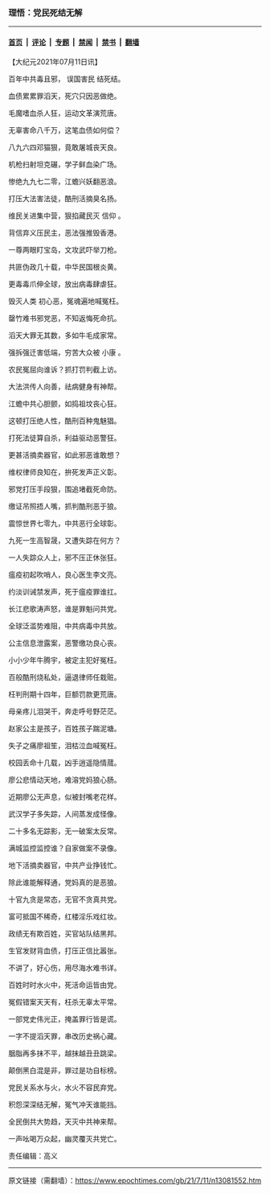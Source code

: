 ### 理悟：党民死结无解

---

#### [首页](../../../..?n13081552) &nbsp;|&nbsp; [评论](../../../../../epoch-comment?n13081552) &nbsp;|&nbsp; [专题](../../../../../epoch-special?n13081552) &nbsp;|&nbsp; [禁闻](../../../../../epoch-news?n13081552) &nbsp;|&nbsp; [禁书](../../../../../books?n13081552) &nbsp;|&nbsp; [翻墙](https://github.com/gfw-breaker/nogfw/blob/master/README.md?n13081552)


<div class="post_content" id="artbody" itemprop="articleBody">
 <!-- article content begin -->
 <p>
  【大纪元2021年07月11日讯】
 </p>
 <p>
  百年中共毒且邪，
  <ok href="https://www.epochtimes.com/gb/tag/%E8%AF%AF%E5%9B%BD%E5%AE%B3%E6%B0%91.html">
   误国害民
  </ok>
  结死结。
 </p>
 <p>
  血债累累罪滔天，死穴只因恶做绝。
 </p>
 <p>
  毛魔嗜血杀人狂，运动文革演荒唐。
 </p>
 <p>
  无辜害命八千万，这笔血债如何偿？
 </p>
 <p>
  八九六四邓猫狠，竟敢屠城丧天良。
 </p>
 <p>
  机枪扫射坦克碾，学子鲜血染广场。
 </p>
 <p>
  惨绝九九七二零，江蟾兴妖翻恶浪。
 </p>
 <p>
  打压大法害法徒，酷刑活摘臭名扬。
 </p>
 <p>
  维民关进集中营，狠掐藏民灭
  <ok href="https://www.epochtimes.com/gb/tag/%E4%BF%A1%E4%BB%B0.html">
   信仰
  </ok>
  。
 </p>
 <p>
  背信弃义压民主，恶法强推毁香港。
 </p>
 <p>
  一尊两眼盯宝岛，文攻武吓举刀枪。
 </p>
 <p>
  共匪伪政几十载，中华民国根炎黄。
 </p>
 <p>
  更毒毒爪伸全球，放出病毒肆虐狂。
 </p>
 <p>
  <ok href="https://www.epochtimes.com/gb/tag/%E6%AF%81%E7%81%AD%E4%BA%BA%E7%B1%BB.html">
   毁灭人类
  </ok>
  初心恶，冤魂遍地喊冤枉。
 </p>
 <p>
  罄竹难书邪党恶，不知返悔死命抗。
 </p>
 <p>
  滔天大罪无其数，多如牛毛成家常。
 </p>
 <p>
  强拆强迁害低端，穷苦大众被
  <ok href="https://www.epochtimes.com/gb/tag/%E5%B0%8F%E5%BA%B7.html">
   小康
  </ok>
  。
 </p>
 <p>
  农民冤屈向谁诉？抓打罚判截上访。
 </p>
 <p>
  大法洪传人向善，祛病健身有神帮。
 </p>
 <p>
  江蟾中共心胆颤，如捣祖坟丧心狂。
 </p>
 <p>
  这顿打压绝人性，酷刑百种鬼魅猖。
 </p>
 <p>
  打死法徒算自杀，利益驱动恶警狂。
 </p>
 <p>
  更甚活摘卖器官，如此邪恶谁敢想？
 </p>
 <p>
  维权律师良知在，拚死发声正义彰。
 </p>
 <p>
  邪党打压手段狠，围追堵截死命防。
 </p>
 <p>
  缴证吊照捂人嘴，抓判酷刑恶于狼。
 </p>
 <p>
  震惊世界七零九，中共恶行全球彰。
 </p>
 <p>
  九死一生高智晟，又遭失踪在何方？
 </p>
 <p>
  一人失踪众人上，邪不压正休张狂。
 </p>
 <p>
  瘟疫初起吹哨人，良心医生李文亮。
 </p>
 <p>
  约淡训诫禁发声，死于瘟疫罪谁扛。
 </p>
 <p>
  长江悲歌涛声怒，谁是罪魁问共党。
 </p>
 <p>
  全球泛滥势难阻，中共病毒中共放。
 </p>
 <p>
  公主信息泄露案，恶警缴功良心丧。
 </p>
 <p>
  小小少年牛腾宇，被定主犯好冤枉。
 </p>
 <p>
  百般酷刑烧私处，逼退律师任栽赃。
 </p>
 <p>
  枉判刑期十四年，巨额罚款更荒唐。
 </p>
 <p>
  母亲疼儿泪哭干，奔走呼号野茫茫。
 </p>
 <p>
  赵家公主是孩子，百姓孩子踹泥塘。
 </p>
 <p>
  失子之痛廖祖笙，泪枯泣血喊冤枉。
 </p>
 <p>
  校园丢命十几载，凶手逍遥隐情蒇。
 </p>
 <p>
  廖公悲情动天地，难溶党妈狼心肠。
 </p>
 <p>
  近期廖公无声息，似被封嘴老花样。
 </p>
 <p>
  武汉学子多失踪，人间蒸发成怪像。
 </p>
 <p>
  二十多名无踪影，无一破案太反常。
 </p>
 <p>
  满城监控监控谁？自家做案不录像。
 </p>
 <p>
  地下活摘卖器官，中共产业挣钱忙。
 </p>
 <p>
  除此谁能解释通，党妈真的是恶狼。
 </p>
 <p>
  十官九贪是常态，无官不贪真共党。
 </p>
 <p>
  富可抵国不稀奇，红楼淫乐戏红妆。
 </p>
 <p>
  政绩无有欺百姓，买官站队结黑邦。
 </p>
 <p>
  生官发财背血债，打压正信比嚣张。
 </p>
 <p>
  不讲了，好心伤，用尽海水难书详。
 </p>
 <p>
  百姓时时水火中，死活命运皆由党。
 </p>
 <p>
  冤假错案天天有，枉杀无辜太平常。
 </p>
 <p>
  一部党史伟光正，掩盖罪行皆是谎。
 </p>
 <p>
  一字不提滔天罪，串改历史祸心藏。
 </p>
 <p>
  胭脂再多抹不平，越抹越丑丑跳梁。
 </p>
 <p>
  颠倒黑白混是非，罪过是功自标榜。
 </p>
 <p>
  党民关系水与火，水火不容民弃党。
 </p>
 <p>
  积怨深深结无解，冤气冲天谁能挡。
 </p>
 <p>
  全民倒共大势趋，天灭中共神来帮。
 </p>
 <p>
  一声吆喝万众起，幽灵覆灭共党亡。
 </p>
 <p>
  责任编辑：高义
 </p>
 <!-- article content end -->
 <div id="below_article_ad">
 </div>
</div>


---

原文链接（需翻墙）：https://www.epochtimes.com/gb/21/7/11/n13081552.htm